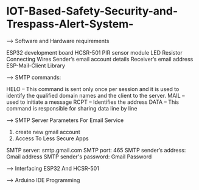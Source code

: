 # IOT-Based-Safety-Security-and-Trespass-Alert-System-
--> Software and Hardware requirements

ESP32 development board
HCSR-501 PIR sensor module
LED
Resistor
Connecting Wires
Sender’s email account details
Receiver’s email address
ESP-Mail-Client Library

--> SMTP commands:

HELO – This command is sent only once per session and it is used to identify 
the qualified domain names and the client to the server.
MAIL – used to initiate a message
RCPT – Identifies the address
DATA – This command is responsible for sharing data line by line

--> SMTP Server Parameters For Email Service

1. create new gmail account
2. Access To Less Secure Apps


SMTP server: smtp.gmail.com
SMTP port: 465
SMTP sender’s address: Gmail address
SMTP sender's password: Gmail Password


--> Interfacing ESP32 And HCSR-501

--> Arduino IDE Programming

